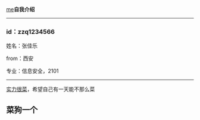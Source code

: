 [me](#)**自我介绍**

-----

### id：zzq1234566

姓名：张佳乐

from：西安

专业：信息安全，2101



----

[实力很菜](#菜狗)，希望自己有一天能不那么菜



## 菜狗一个



